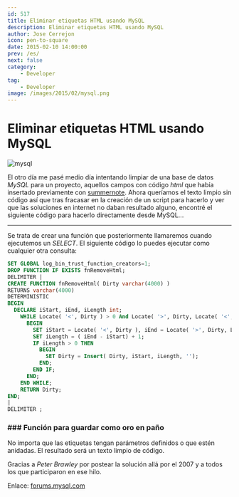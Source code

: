 ```yaml
---
id: 517
title: Eliminar etiquetas HTML usando MySQL
description: Eliminar etiquetas HTML usando MySQL
author: Jose Cerrejon
icon: pen-to-square
date: 2015-02-10 14:00:00
prev: /es/
next: false
category:
    - Developer
tag:
    - Developer
image: /images/2015/02/mysql.png
---
```


# Eliminar etiquetas HTML usando MySQL

![mysql](/images/2015/02/mysql.png)

El otro día me pasé medio día intentando limpiar de una base de datos _MySQL_ para un proyecto, aquellos campos con código _html_ que había insertado previamente con [summernote](https://summernote.org/#/). Ahora queríamos el texto limpio sin código así que tras fracasar en la creación de un script para hacerlo y ver que las soluciones en internet no daban resultado alguno, encontré el siguiente código para hacerlo directamente desde MySQL...

---

Se trata de crear una función que posteriormente llamaremos cuando ejecutemos un _SELECT_. El siguiente código lo puedes ejecutar como cualquier otra consulta:

```sql
SET GLOBAL log_bin_trust_function_creators=1;
DROP FUNCTION IF EXISTS fnRemoveHtml;
DELIMITER |
CREATE FUNCTION fnRemoveHtml( Dirty varchar(4000) )
RETURNS varchar(4000)
DETERMINISTIC
BEGIN
  DECLARE iStart, iEnd, iLength int;
    WHILE Locate( '<', Dirty ) > 0 And Locate( '>', Dirty, Locate( '<', Dirty )) > 0 DO
      BEGIN
        SET iStart = Locate( '<', Dirty ), iEnd = Locate( '>', Dirty, Locate('<', Dirty ));
        SET iLength = ( iEnd - iStart) + 1;
        IF iLength > 0 THEN
          BEGIN
            SET Dirty = Insert( Dirty, iStart, iLength, '');
          END;
        END IF;
      END;
    END WHILE;
    RETURN Dirty;
END;
|
DELIMITER ;
```

### ### Función para guardar como oro en paño

No importa que las etiquetas tengan parámetros definidos o que estén anidadas. El resultado será un texto limpio de código.

Gracias a _Peter Brawley_ por postear la solución allá por el 2007 y a todos los que participaron en ese hilo.

Enlace: [forums.mysql.com](https://forums.mysql.com/read.php?52,177343,177985)
